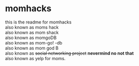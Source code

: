 # momhacks
this is the readme for momhacks  
also known as moms hack  
also known as mom shack  
also known as momgoDB  
also known as mom-go! -db  
also known as mom god B  
also known as <s>social networking project</s> <b>nevermind no not that</b>  
also known as yelp for moms.  
